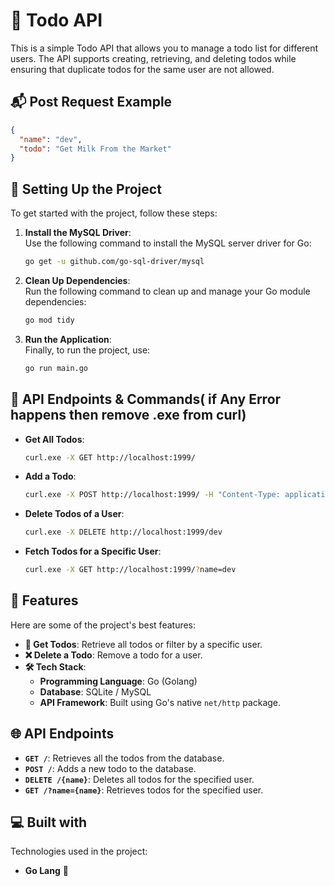 

# 📝 Todo API

This is a simple Todo API that allows you to manage a todo list for different users. The API supports creating, retrieving, and deleting todos while ensuring that duplicate todos for the same user are not allowed.

## 📬 Post Request Example
```json
{
  "name": "dev",
  "todo": "Get Milk From the Market"
}
```
## 🚀 Setting Up the Project

To get started with the project, follow these steps:

1. **Install the MySQL Driver**:  
   Use the following command to install the MySQL server driver for Go:
   ```bash
   go get -u github.com/go-sql-driver/mysql
   ```

2. **Clean Up Dependencies**:  
   Run the following command to clean up and manage your Go module dependencies:
   ```bash
   go mod tidy
   ```

3. **Run the Application**:  
   Finally, to run the project, use:
   ```bash
   go run main.go
   ```

## 🚀 API Endpoints & Commands(  if Any Error happens then remove .exe from curl)

- **Get All Todos**:  
  ```bash
  curl.exe -X GET http://localhost:1999/
  ```

- **Add a Todo**:  
  ```bash
  curl.exe -X POST http://localhost:1999/ -H "Content-Type: application/json" -d '{"name":"dev", "todo":"Get Milk From the Market"}'
  ```
- **Delete Todos of a User**:  
  ```bash
  curl.exe -X DELETE http://localhost:1999/dev
  ```
- **Fetch Todos for a Specific User**:  
  ```bash
  curl.exe -X GET http://localhost:1999/?name=dev
  ```

## 🧐 Features

Here are some of the project's best features:

- **📝 Get Todos**: Retrieve all todos or filter by a specific user.
- **❌ Delete a Todo**: Remove a todo for a user.
- **🛠️ Tech Stack**:
  - **Programming Language**: Go (Golang)
  - **Database**: SQLite / MySQL
  - **API Framework**: Built using Go's native `net/http` package.

## 🌐 API Endpoints

- **`GET /`**: Retrieves all the todos from the database.
- **`POST /`**: Adds a new todo to the database.
- **`DELETE /{name}`**: Deletes all todos for the specified user.
- **`GET /?name={name}`**: Retrieves todos for the specified user.

## 💻 Built with

Technologies used in the project:

- **Go Lang** 🐹
